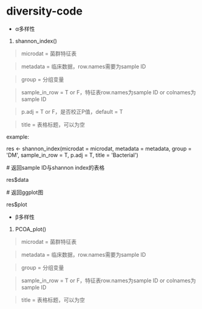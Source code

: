 # diversity-code
- α多样性

1. shannon_index()

> microdat = 菌群特征表

> metadata = 临床数据，row.names需要为sample ID

> group = 分组变量

> sample_in_row = T or F，特征表row.names为sample ID or colnames为sample ID

> p.adj = T or F，是否校正P值，default = T

> title = 表格标题，可以为空

example:

res <- shannon_index(microdat = microdat, metadata = metadata, group = 'DM', sample_in_row = T, p.adj = T, title = 'Bacterial')

\# 返回sample ID与shannon index的表格

res$data

\# 返回ggplot图

res$plot


- β多样性

1. PCOA_plot()

> microdat = 菌群特征表

> metadata = 临床数据，row.names需要为sample ID

> group = 分组变量

> sample_in_row = T or F，特征表row.names为sample ID or colnames为sample ID

> title = 表格标题，可以为空
